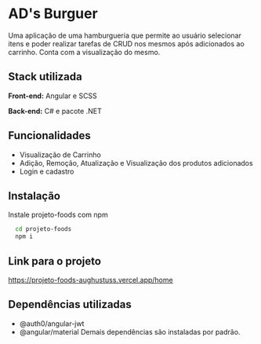 
# AD's Burguer

Uma aplicação de uma hamburgueria que permite ao usuário selecionar itens e poder realizar tarefas de CRUD nos mesmos após adicionados ao carrinho. Conta com a visualização do mesmo. 



## Stack utilizada

**Front-end:** Angular e SCSS

**Back-end:** C# e pacote .NET



## Funcionalidades

- Visualização de Carrinho
- Adição, Remoção, Atualização e Visualização dos produtos adicionados
- Login e cadastro


## Instalação

Instale projeto-foods com npm

```bash
  cd projeto-foods
  npm i
```
    
## Link para o projeto 

https://projeto-foods-aughustuss.vercel.app/home

## Dependências utilizadas

- @auth0/angular-jwt
- @angular/material
Demais dependências são instaladas por padrão.

